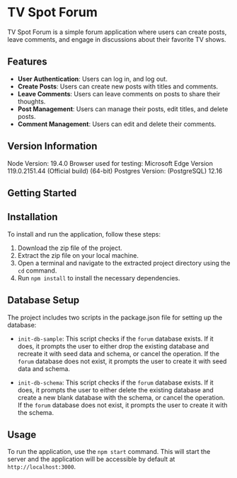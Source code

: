 # TV Spot Forum

TV Spot Forum is a simple forum application where users can create posts, leave comments, and engage in discussions about their favorite TV shows.

## Features

- **User Authentication**: Users can log in, and log out.
- **Create Posts**: Users can create new posts with titles and comments.
- **Leave Comments**: Users can leave comments on posts to share their thoughts.
- **Post Management**: Users can manage their posts, edit titles, and delete posts.
- **Comment Management**: Users can edit and delete their comments.

## Version Information

Node Version: 19.4.0
Browser used for testing: Microsoft Edge Version 119.0.2151.44 (Official build) (64-bit)
Postgres Version: (PostgreSQL) 12.16

## Getting Started

## Installation

To install and run the application, follow these steps:

1. Download the zip file of the project.
2. Extract the zip file on your local machine.
3. Open a terminal and navigate to the extracted project directory using the `cd` command.
4. Run `npm install` to install the necessary dependencies.

## Database Setup

The project includes two scripts in the package.json file for setting up the database:

- `init-db-sample`: This script checks if the `forum` database exists. If it does, it prompts the user to either drop the existing database and recreate it with seed data and schema, or cancel the operation. If the `forum` database does not exist, it prompts the user to create it with seed data and schema.

- `init-db-schema`: This script checks if the `forum` database exists. If it does, it prompts the user to either delete the existing database and create a new blank database with the schema, or cancel the operation. If the `forum` database does not exist, it prompts the user to create it with the schema.

## Usage

To run the application, use the `npm start` command. This will start the server and the application will be accessible by default at `http://localhost:3000`.
